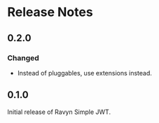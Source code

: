 # Release Notes

## 0.2.0

### Changed

- Instead of pluggables, use extensions instead.

## 0.1.0

Initial release of Ravyn Simple JWT.
